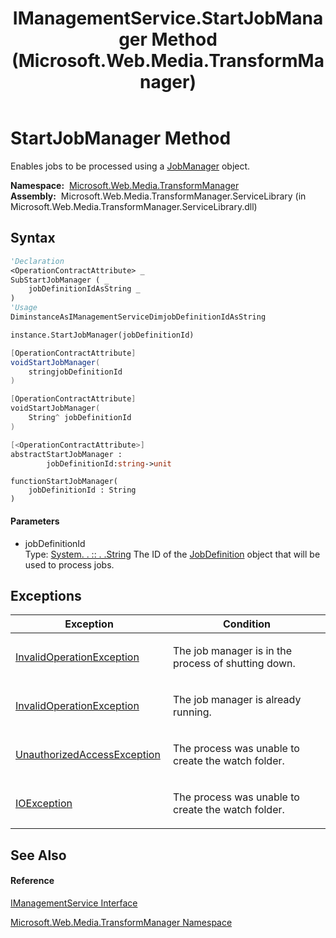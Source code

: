 ﻿---
title: IManagementService.StartJobManager Method  (Microsoft.Web.Media.TransformManager)
TOCTitle: StartJobManager Method
ms:assetid: M:Microsoft.Web.Media.TransformManager.IManagementService.StartJobManager(System.String)
ms:mtpsurl: https://msdn.microsoft.com/en-us/library/microsoft.web.media.transformmanager.imanagementservice.startjobmanager(v=VS.90)
ms:contentKeyID: 35520976
ms.date: 06/14/2012
mtps_version: v=VS.90
f1_keywords:
- Microsoft.Web.Media.TransformManager.IManagementService.StartJobManager
dev_langs:
- CSharp
- JScript
- VB
- FSharp
- c++
api_location:
- Microsoft.Web.Media.TransformManager.ServiceLibrary.dll
api_name:
- Microsoft.Web.Media.TransformManager.IManagementService.StartJobManager
api_type:
- Managed
topic_type:
- apiref
- kbSyntax
product_family_name: VS
ROBOTS: INDEX,FOLLOW
---

# StartJobManager Method

Enables jobs to be processed using a [JobManager](jobmanager-class-microsoft-web-media-transformmanager.md) object.

**Namespace:**  [Microsoft.Web.Media.TransformManager](microsoft-web-media-transformmanager-namespace.md)  
**Assembly:**  Microsoft.Web.Media.TransformManager.ServiceLibrary (in Microsoft.Web.Media.TransformManager.ServiceLibrary.dll)

## Syntax

``` vb
'Declaration
<OperationContractAttribute> _
SubStartJobManager ( _
    jobDefinitionIdAsString _
)
'Usage
DiminstanceAsIManagementServiceDimjobDefinitionIdAsString

instance.StartJobManager(jobDefinitionId)
```

``` csharp
[OperationContractAttribute]
voidStartJobManager(
    stringjobDefinitionId
)
```

``` c++
[OperationContractAttribute]
voidStartJobManager(
    String^ jobDefinitionId
)
```

``` fsharp
[<OperationContractAttribute>]
abstractStartJobManager : 
        jobDefinitionId:string->unit
```

``` jscript
functionStartJobManager(
    jobDefinitionId : String
)
```

#### Parameters

  - jobDefinitionId  
    Type: [System. . :: . .String](https://msdn.microsoft.com/en-us/library/s1wwdcbf\(v=vs.90\))  
    The ID of the [JobDefinition](jobdefinition-class-microsoft-web-media-transformmanager.md) object that will be used to process jobs.  

## Exceptions

<table>
<colgroup>
<col style="width: 50%" />
<col style="width: 50%" />
</colgroup>
<thead>
<tr class="header">
<th>Exception</th>
<th>Condition</th>
</tr>
</thead>
<tbody>
<tr class="odd">
<td><a href="https://msdn.microsoft.com/en-us/library/2asft85a(v=vs.90)">InvalidOperationException</a></td>
<td><p>The job manager is in the process of shutting down.</p></td>
</tr>
<tr class="even">
<td><a href="https://msdn.microsoft.com/en-us/library/2asft85a(v=vs.90)">InvalidOperationException</a></td>
<td><p>The job manager is already running.</p></td>
</tr>
<tr class="odd">
<td><a href="https://msdn.microsoft.com/en-us/library/f2y9aa54(v=vs.90)">UnauthorizedAccessException</a></td>
<td><p>The process was unable to create the watch folder.</p></td>
</tr>
<tr class="even">
<td><a href="https://msdn.microsoft.com/en-us/library/hccy4eyd(v=vs.90)">IOException</a></td>
<td><p>The process was unable to create the watch folder.</p></td>
</tr>
</tbody>
</table>


## See Also

#### Reference

[IManagementService Interface](imanagementservice-interface-microsoft-web-media-transformmanager.md)

[Microsoft.Web.Media.TransformManager Namespace](microsoft-web-media-transformmanager-namespace.md)

